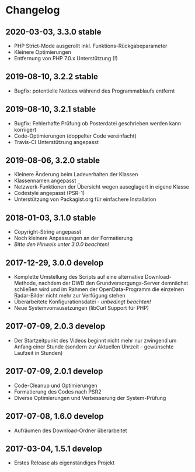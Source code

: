 # Changelog

2020-03-03, 3.3.0 stable
----------
* PHP Strict-Mode ausgerollt inkl. Funktions-Rückgabeparameter
* Kleinere Optimierungen
* Entfernung von PHP 7.0.x Unterstützung (!)

2019-08-10, 3.2.2 stable
----------
* Bugfix: potentielle Notices während des Programmablaufs entfernt

2019-08-10, 3.2.1 stable
----------
* Bugfix: Fehlerhafte Prüfung ob Posterdatei geschrieben werden kann korriigert
* Code-Optimierungen (doppelter Code vereinfacht)
* Travis-CI Unterstützung angepasst

2019-08-06, 3.2.0 stable
----------
* Kleinere Änderung beim Ladeverhalten der Klassen
* Klassennamen angepasst
* Netzwerk-Funktionen der Übersicht wegen auseglagert in eigene Klasse
* Codestyle angepasst (PSR-1)
* Unterstützung von Packagist.org für einfachere Installation

2018-01-03, 3.1.0 stable
----------
* Copyright-String angepasst
* Noch kleinere Anpassungen an der Formatierung
* *Bitte den Hinweis unter 3.0.0 beachten!*

2017-12-29, 3.0.0 develop
---------
* Komplette Umstellung des Scripts auf eine alternative Download-Methode, nachdem der DWD den Grundversorgungs-Server
demnächst schließen wird und im Rahmen der OpenData-Programm die einzelnen Radar-Bilder nicht mehr zur Verfügung stehen
* Überarbeitete Konfigurationsdatei - *unbedingt beachten!*
* Neue Systemvorrausetzungen (libCurl Support für PHP)

2017-07-09, 2.0.3 develop
---------
* Der Startzeitpunkt des Videos beginnt nicht mehr nur zwingend um Anfang einer Stunde (sondern zur Aktuellen Uhrzeit - gewünschte Laufzeit in Stunden)

2017-07-09, 2.0.1 develop
---------
* Code-Cleanup und Optimierungen
* Formatierung des Codes nach PSR2
* Diverse Optimierungen und Verbesserung der System-Prüfung

2017-07-08, 1.6.0 develop
----------
* Aufräumen des Download-Ordner überarbeitet

2017-03-04, 1.5.1 develop
----------
- Erstes Release als eigenständiges Projekt
